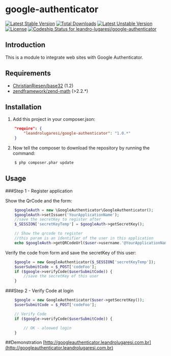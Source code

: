 google-authenticator
====================

[![Latest Stable Version](https://poser.pugx.org/leandrolugaresi/google-authenticator/v/stable.svg)](https://packagist.org/packages/leandrolugaresi/google-authenticator) [![Total Downloads](https://poser.pugx.org/leandrolugaresi/google-authenticator/downloads.svg)](https://packagist.org/packages/leandrolugaresi/google-authenticator) [![Latest Unstable Version](https://poser.pugx.org/leandrolugaresi/google-authenticator/v/unstable.svg)](https://packagist.org/packages/leandrolugaresi/google-authenticator) [![License](https://poser.pugx.org/leandrolugaresi/google-authenticator/license.svg)](https://packagist.org/packages/leandrolugaresi/google-authenticator)
[ ![Codeship Status for leandro-lugaresi/google-authenticator](https://www.codeship.io/projects/c56f02e0-2489-0132-ed0d-5e8cf715c71c/status?branch=master)](https://www.codeship.io/projects/36901)

Introduction
------------

This is a module to integrate web sites with Google Authenticator.

Requirements
------------

* [ChristianRiesen/base32](https://github.com/ChristianRiesen/base32) (1.2)
* [zendframework/zend-math](https://github.com/zendframework/zf2) (>2.2.*)

Installation
------------

1. Add this project in your composer.json:

```json
    "require": {
        "leandrolugaresi/google-authenticator": "1.0.*"
    }
```

2. Now tell the composer to download the repository by running the command:

```bash
    $ php composer.phar update
```

Usage
-----

###Step 1 - Register application

Show the QrCode and the form:

```php
    $googleAuth = new \GoogleAuthenticator\GoogleAuthenticator();
    $googleAuth->setIssuer('YourApplicationName');
    //save the secretKey to register after
    $_SESSION['secretKeyTemp'] = $googleAuth->getSecretKey();

    // Show the qrcode to register
    //this param is an identifier of the user in this application
    echo $googleAuth->getQRCodeUrl($user->username.'@YourApplicationName');
```

Verify the code from form and save the secretKey of this user:

```php
    $google = new GoogleAuthenticator($_SESSION['secretKeyTemp']);
    $userSubmitCode = $_POST['codeFoo'];
    if ($google->verifyCode($userSubmitCode)) {
        //save the secretKey of this user
    }
```

###Step 2 - Verify Code at login

```PHP
    $google = new GoogleAuthenticator($user->getSecretKey());
    $userSubmitCode = $_POST['codeFoo'];

    // Verify Code
    if ($google->verifyCode($userSubmitCode)) {

        // OK - aloowed login
    }
```

##Demonstration
[http://googleauthenticator.leandrolugaresi.com.br](http://googleauthenticator.leandrolugaresi.com.br)